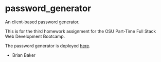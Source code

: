 # password_generator
An client-based password generator.

This is for the third homework assignment for the OSU Part-Time Full Stack Web Development Bootcamp.

The password generator is deployed [here](https://baker-ling.github.io/password_generator/index.html).

- Brian Baker
